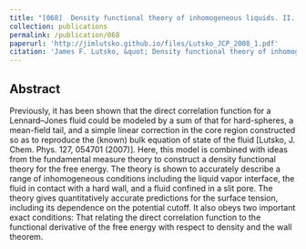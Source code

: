 ```yaml
---
title: "[068]  Density functional theory of inhomogeneous liquids. II. A fundamental measure approach"
collection: publications
permalink: /publication/068
paperurl: 'http://jimlutsko.github.io/files/Lutsko_JCP_2008_1.pdf'
citation: 'James F. Lutsko, &quot; Density functional theory of inhomogeneous liquids. II. A fundamental measure approach&quot;, <i>J. of Chemical Physics</i>, <strong>128</strong>, 184711 (2008)'
---
```

Abstract
---
Previously, it has been shown that the direct correlation function for a Lennard–Jones fluid could be modeled by a sum of that for hard-spheres, a mean-field tail, and a simple linear correction in the core region constructed so as to reproduce the (known) bulk equation of state of the fluid [Lutsko, J. Chem. Phys. 127, 054701 (2007)]. Here, this model is combined with ideas from the fundamental measure theory to construct a density functional theory for the free energy. The theory is shown to accurately describe a range of inhomogeneous conditions including the liquid vapor interface, the fluid in contact with a hard wall, and a fluid confined in a slit pore. The theory gives quantitatively accurate predictions for the surface tension, including its dependence on the potential cutoff. It also obeys two important exact conditions: That relating the direct correlation function to the functional derivative of the free energy with respect to density and the wall theorem.
